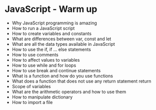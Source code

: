 #  JavaScript - Warm up

*    Why JavaScript programming is amazing
*    How to run a JavaScript script
*    How to create variables and constants
*    What are differences between var, const and let
*    What are all the data types available in JavaScript
*    How to use the if, if ... else statements
*    How to use comments
*    How to affect values to variables
*    How to use while and for loops
*    How to use break and continue statements
*    What is a function and how do you use functions
*    What does a function that does not use any return statement return
*    Scope of variables
*    What are the arithmetic operators and how to use them
*    How to manipulate dictionary
*    How to import a file